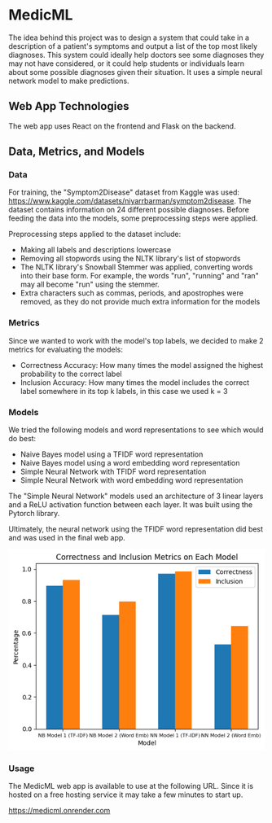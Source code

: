# MedicML

The idea behind this project was to design a system that could take in a description of a 
patient's symptoms and output a list of the top most likely diagnoses. This system could ideally 
help doctors see some diagnoses they may not have considered, or it could help students or 
individuals learn about some possible diagnoses given their situation. It uses a simple neural 
network model to make predictions.

## Web App Technologies
The web app uses React on the frontend and Flask on the backend.

## Data, Metrics, and Models

### Data
For training, the "Symptom2Disease" dataset from Kaggle was used: https://www.kaggle.com/datasets/niyarrbarman/symptom2disease. The dataset contains information on 24 different possible diagnoses.
Before feeding the data into the models, some preprocessing steps were applied.

Preprocessing steps applied to the dataset include:
- Making all labels and descriptions lowercase
- Removing all stopwords using the NLTK library's list of stopwords
- The NLTK library's Snowball Stemmer was applied, converting words into their base form. For example, the words "run", "running" and "ran" may all become "run" using the stemmer.
- Extra characters such as commas, periods, and apostrophes were removed, as they do not provide much extra information for the models

### Metrics
Since we wanted to work with the model's top labels, we decided to make 2 metrics for evaluating 
the models:
- Correctness Accuracy: How many times the model assigned the highest probability to the correct label
- Inclusion Accuracy: How many times the model includes the correct label somewhere in its top k labels, in this case we used k = 3

### Models
We tried the following models and word representations to see which would do best:
- Naive Bayes model using a TFIDF word representation
- Naive Bayes model using a word embedding word representation
- Simple Neural Network with TFIDF word representation
- Simple Neural Network with word embedding word representation

The "Simple Neural Network" models used an architecture of 3 linear layers and a ReLU activation
function between each layer. It was built using the Pytorch library.

Ultimately, the neural network using the TFIDF word representation did best and was used in the
final web app. 

![Model Graph](modelGraph.png)

### Usage
The MedicML web app is available to use at the following URL. Since it is hosted on a free hosting
service it may take a few minutes to start up.

https://medicml.onrender.com
